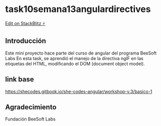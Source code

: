 # task10semana13angulardirectives

[Edit on StackBlitz ⚡️](https://stackblitz.com/edit/task10semana13angulardirectives)

## Introducción
Este mini proyecto hace parte del curso de angular del programa BeeSoft Labs
En esta task, se aprendió el manejo de la directiva ngIF en las 
etiquetas del HTML, modificando el DOM (document object model).

## link base
https://shecodes.gitbook.io/she-codes-angular/workshop-v.3/basico-1

## Agradecimiento

Fundación BeeSoft Labs



